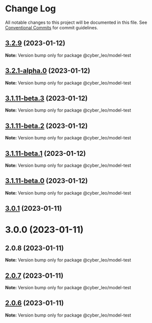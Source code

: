 # Change Log

All notable changes to this project will be documented in this file.
See [Conventional Commits](https://conventionalcommits.org) for commit guidelines.

## [3.2.9](https://github.com/leonunes-cyber/lerna-model/compare/@cyber_leo/model-test@3.2.8...@cyber_leo/model-test@3.2.9) (2023-01-12)

**Note:** Version bump only for package @cyber_leo/model-test





## [3.2.1-alpha.0](https://www.npmjs.com/compare/@cyber_leo/model-test@3.1.3...@cyber_leo/model-test@3.2.1-alpha.0) (2023-01-12)

**Note:** Version bump only for package @cyber_leo/model-test





## [3.1.11-beta.3](https://www.npmjs.com/compare/@cyber_leo/model-test@3.1.3...@cyber_leo/model-test@3.1.11-beta.3) (2023-01-12)

**Note:** Version bump only for package @cyber_leo/model-test





## [3.1.11-beta.2](https://www.npmjs.com/compare/@cyber_leo/model-test@3.1.3...@cyber_leo/model-test@3.1.11-beta.2) (2023-01-12)

**Note:** Version bump only for package @cyber_leo/model-test





## [3.1.11-beta.1](https://www.npmjs.com/compare/@cyber_leo/model-test@3.1.3...@cyber_leo/model-test@3.1.11-beta.1) (2023-01-12)

**Note:** Version bump only for package @cyber_leo/model-test





## [3.1.11-beta.0](https://www.npmjs.com/compare/@cyber_leo/model-test@3.1.3...@cyber_leo/model-test@3.1.11-beta.0) (2023-01-12)

**Note:** Version bump only for package @cyber_leo/model-test





## [3.0.1](https://www.npmjs.com/compare/@cyber_leo/model-test@2.0.7...@cyber_leo/model-test@3.0.1) (2023-01-11)



# 3.0.0 (2023-01-11)



## 2.0.8 (2023-01-11)

**Note:** Version bump only for package @cyber_leo/model-test





## [2.0.7](https://www.npmjs.com/compare/@cyber_leo/model-test@2.0.6...@cyber_leo/model-test@2.0.7) (2023-01-11)

**Note:** Version bump only for package @cyber_leo/model-test





## [2.0.6](https://www.npmjs.com/compare/@cyber_leo/model-test@2.0.5...@cyber_leo/model-test@2.0.6) (2023-01-11)

**Note:** Version bump only for package @cyber_leo/model-test
